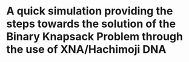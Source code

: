 # A quick simulation providing the steps towards the solution of the Binary Knapsack Problem through the use of XNA/Hachimoji DNA 
